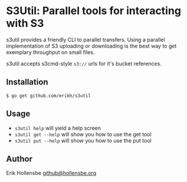 # S3Util: Parallel tools for interacting with S3

s3util provides a friendly CLI to parallel transfers. Using a parallel
implementation of S3 uploading or downloading is the best way to get exemplary
throughput on small files.

s3util accepts s3cmd-style `s3://` urls for it's bucket references.

## Installation

```
$ go get github.com/erikh/s3util
```

## Usage

* `s3util help` will yield a help screen
* `s3util get --help` will show you how to use the get tool
* `s3util put --help` will show you how to use the put tool

## Author

Erik Hollensbe <github@hollensbe.org>
